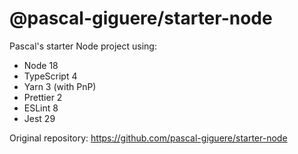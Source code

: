 # @pascal-giguere/starter-node

Pascal's starter Node project using:
 - Node 18
 - TypeScript 4
 - Yarn 3 (with PnP)
 - Prettier 2
 - ESLint 8
 - Jest 29

Original repository: https://github.com/pascal-giguere/starter-node
